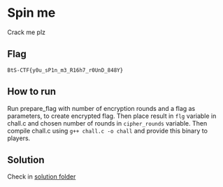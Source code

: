 # Spin me

Crack me plz

## Flag

```
BtS-CTF{y0u_sP1n_m3_R16h7_r0UnD_848Y}
```

## How to run

Run prepare_flag with number of encryption rounds and a flag as parameters, to create encrypted flag. Then place result in `flg` variable in chall.c and chosen number of rounds in `cipher_rounds` variable. Then compile chall.c using `g++ chall.c -o chall` and provide this binary to players.

## Solution

Check in [solution folder](./solution/README.md)
